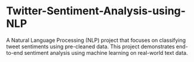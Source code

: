 # Twitter-Sentiment-Analysis-using-NLP
A Natural Language Processing (NLP) project that focuses on classifying tweet sentiments using pre-cleaned data. This project demonstrates end-to-end sentiment analysis using machine learning on real-world text data.
